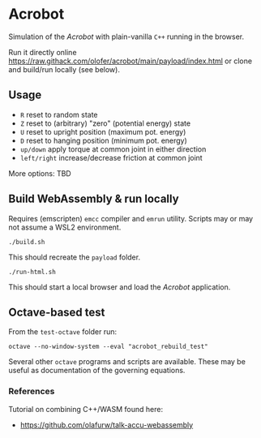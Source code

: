# Acrobot
Simulation of the *Acrobot* with plain-vanilla `C++` running in the browser.

Run it directly online <https://raw.githack.com/olofer/acrobot/main/payload/index.html> or clone and build/run locally (see below).

## Usage
- `R` reset to random state
- `Z` reset to (arbitrary) "zero" (potential energy) state
- `U` reset to upright position (maximum pot. energy)
- `D` reset to hanging position (minimum pot. energy)
- `up/down` apply torque at common joint in either direction
- `left/right` increase/decrease friction at common joint

More options: TBD

## Build WebAssembly & run locally
Requires (emscripten) `emcc` compiler and `emrun` utility. Scripts may or may not assume a WSL2 environment.

```
./build.sh
```

This should recreate the `payload` folder.

```
./run-html.sh
```

This should start a local browser and load the *Acrobot* application.

## Octave-based test
From the `test-octave` folder run:

```
octave --no-window-system --eval "acrobot_rebuild_test"
```

Several other `octave` programs and scripts are available. These may be useful as documentation of the governing equations.

### References
Tutorial on combining C++/WASM found here: 
- https://github.com/olafurw/talk-accu-webassembly
